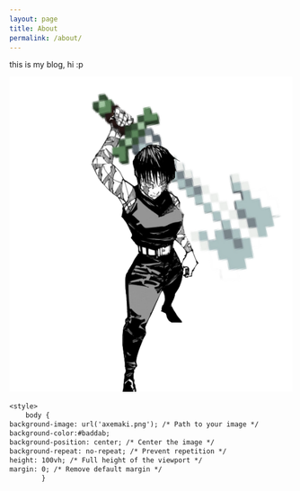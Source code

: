 ```yaml
---
layout: page
title: About
permalink: /about/
---
```


this is my blog, hi :p

![axemaki](/assets/axemaki.png)


    <style>
        body { 
    background-image: url('axemaki.png'); /* Path to your image */ 
    background-color:#baddab;
    background-position: center; /* Center the image */ 
    background-repeat: no-repeat; /* Prevent repetition */ 
    height: 100vh; /* Full height of the viewport */ 
    margin: 0; /* Remove default margin */ 
            } 
      
    
 

